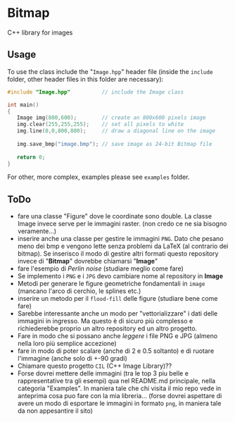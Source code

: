# Bitmap
C++ library for images

## Usage
To use the class include the "`Image.hpp`" header file (inside the `include` folder, other header files in this folder are necessary):
```c++
#include "Image.hpp"          // include the Image class

int main()
{
   Image img(800,600);        // create an 800x600 pixels image
   img.clear(255,255,255);    // set all pixels to white
   img.line(0,0,800,800);     // draw a diagonal line on the image
   
   img.save_bmp("image.bmp"); // save image as 24-bit Bitmap file
   
   return 0;
}
```
For other, more complex, examples please see `examples` folder.


## ToDo
 - fare una classe "Figure" dove le coordinate sono double. La classe Image invece serve per le immagini raster. (non credo ce ne sia bisogno veramente...)
 - inserire anche una classe per gestire le immagini `PNG`. Dato che pesano meno dei bmp e vengono lette senza problemi da LaTeX (al contrario dei bitmap). Se inserisco il modo di gestire altri formati questo repository invece di "**Bitmap**" dovrebbe chiamarsi "**Image**"
 - fare l'esempio di _Perlin noise_ (studiare meglio come fare)
 - Se implemento i `PNG` e i `JPG` devo cambiare nome al repository in **Image**
 - Metodi per generare le figure geometriche fondamentali in `image` (mancano l'arco di cerchio, le splines etc.)
 - inserire un metodo per il `flood-fill` delle figure (studiare bene come fare)
 - Sarebbe interessante anche un modo per "vettorializzare" i dati delle immagini in ingresso. Ma questo è di sicuro più complesso e richiederebbe proprio un altro repository ed un altro progetto.
 - Fare in modo che si possano anche _leggere_ i file PNG e JPG (almeno nella loro più semplice accezione)
 - fare in modo di poter scalare (anche di 2 e 0.5 soltanto) e di ruotare l'immagine (anche solo di +-90 gradi)
 - Chiamare questo progetto `CIL` (C++ Image Library)??
 - Forse dovrei mettere delle immagini (tra le top 3 piu belle e rappresentative tra gli esempi) qua nel README.md principale, nella categoria "Examples". In maniera tale che chi visita il mio repo vede in anteprima cosa puo fare con la mia libreria... (forse dovrei aspettare di avere un modo di esportare le immagini in formato `png`, in maniera tale da non appesantire il sito)
